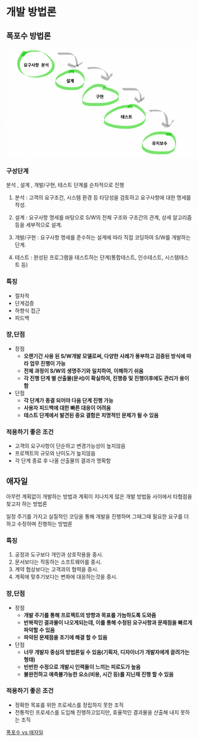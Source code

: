 # 개발 방법론

## 폭포수 방법론

![Untitled](image/so.png)

### 구성단계

분석 , 설계 , 개발/구현, 테스트 단계를 순차적으로 진행

1) 분석 : 고객의 요구조건, 시스템 환경 등 타당성을 검토하고 요구사항에 대한 명세를 작성.

2) 설계 : 요구사항 명세를 바탕으로 S/W의 전체 구조와 구조간의 관계, 상세 알고리즘 등을 세부적으로 설계.

3) 개발/구현 : 요구사항 명세를 준수하는 설계에 따라 직접 코딩하여 S/W를 개발하는 단계.

4) 테스트 : 완성된 프로그램을 테스트하는 단계(통합테스트, 인수테스트, 시스템테스트 등)

### 특징

- 절차적
- 단계검증
- 하향식 접근
- 피드백

### 장,단점

- 장점
    - **오랜기간 사용 된 S/W개발 모델로써, 다양한 사례가 풍부하고 검증된 방식에 따라 업무 진행이 가능**
    - **전체 과정이 S/W의 생명주기와 일치하여, 이해하기 쉬움**
    - **각 진행 단계 별 산출물(문서)이 확실하여, 진행중 및 진행이후에도 관리가 용이함**
- 단점
    - **각 단계가 종결 되어야 다음 단계 진행 가능**
    - **사용자 피드백에 대한 빠른 대응이 어려움**
    - **테스트 단계에서 발견된 중요 결함은 치명적인 문제가 될 수 있음**

### 적용하기 좋은 조건

- 고객의 요구사항이 단순하고 변경가능성이 높지않음
- 프로젝트의 규모와 난이도가 높지않음
- 각 단계 종료 후 나올 산출물의 결과가 명확함

## 애자일

아무런 계획없이 개발하는 방법과 계획이 지나치게 많은 개발 방법들 사이에서 타협점을 찾고자 하는 방법론

일정 주기를 가지고 실질적인 코딩을 통해 개발을 진행하며 그때그때 필요한 요구를 더하고 수정하며 진행하는 방법론

### 특징

1. 공정과 도구보다 개인과 상호작용을 중시.
2. 문서보다는 작동하는 소프트웨어를 중시.
3. 계약 협상보다는 고객과의 협력을 중시.
4. 계획에 맞추기보다는 변화에 대응하는것을 중시.

### 장,단점

- 장점
    - **개발 주기를 통해 프로젝트의 방향과 목표를 가늠하도록 도와줌**
    - **반복적인 결과물이 나오게되는데, 이를 통해 수정된 요구사항과 문제점을 빠르게 파악할 수 있음**
    - **파악된 문제점을 초기에 해결 할 수 있음**
- 단점
    - **너무 개발자 중심의 방법론일 수 있음(기획자, 디자이너가 개발자에게 끌려가는 형태)**
    - **빈번한 수정으로 개발시 인력들이 느끼는 피로도가 높음**
    - **불완전하고 예측불가능한 요소(비용, 시간 등)를 지닌채 진행 할 수 있음**

### 적용하기 좋은 조건

- 정확한 목표를 위한 프로세스를 정립하지 못한 조직
- 전통적인 프로세스를 도입해 진행하고있지만, 효율적인 결과물을 산출해 내지 못하는 조직

[폭포수 vs 애자일](https://www.notion.so/31c70ae546bd4098afac1292b2ae8b00)